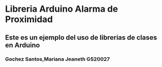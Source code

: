 # Libreria Arduino Alarma de Proximidad
## Este es un ejemplo del uso de librerias de clases en Arduino


### Gochez Santos,Mariana Jeaneth GS20027

